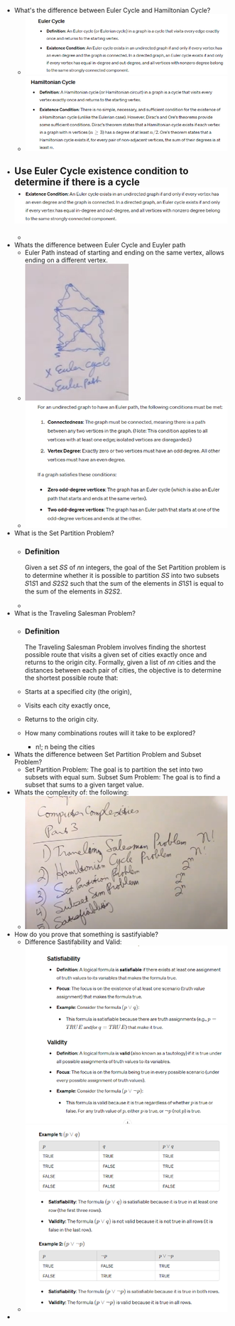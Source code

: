 - What's the difference between Euler Cycle and Hamiltonian Cycle?
	- ![image.png](../assets/image_1716267482195_0.png)
	- ![image.png](../assets/image_1716267489965_0.png)
- Use Euler Cycle existence condition to determine if there is a cycle ![image.png](../assets/image_1716267775116_0.png)
	-
	-
- Whats the difference between Euler Cycle and Euyler path
	- Euler Path instead of starting and ending on the same vertex, allows ending on a different vertex.
	- ![image.png](../assets/image_1716267748731_0.png)
	- ![image.png](../assets/image_1716267841252_0.png)
- What is the Set Partition Problem?
	- ### Definition
	  
	  Given a set 𝑆*S* of 𝑛*n* integers, the goal of the Set Partition problem is to determine whether it is possible to partition 𝑆*S* into two subsets 𝑆1*S*1​ and 𝑆2*S*2​ such that the sum of the elements in 𝑆1*S*1​ is equal to the sum of the elements in 𝑆2*S*2​.
	-
- What is the Traveling Salesman Problem?
	- ### Definition
	  
	  The Traveling Salesman Problem involves finding the shortest possible route that visits a given set of cities exactly once and returns to the origin city. Formally, given a list of 𝑛*n* cities and the distances between each pair of cities, the objective is to determine the shortest possible route that:
	- Starts at a specified city (the origin),
	- Visits each city exactly once,
	- Returns to the origin city.
	- How many combinations routes will it take to be explored?
		- n!; n being the cities
- Whats the difference between Set Partition Problem and Subset Problem?
	- Set Partition Problem: The goal is to partition the set into two subsets with equal sum.
	  Subset Sum Problem: The goal is to find a subset that sums to a given target value.
- Whats the complexity of: the following:
	- ![image.png](../assets/image_1716271884023_0.png)
- How do you prove that something is sastifyiable?
	- Difference Sastifability and Valid:
	  ![image.png](../assets/image_1716276732639_0.png)
	- ![image.png](../assets/image_1716276745759_0.png)
-